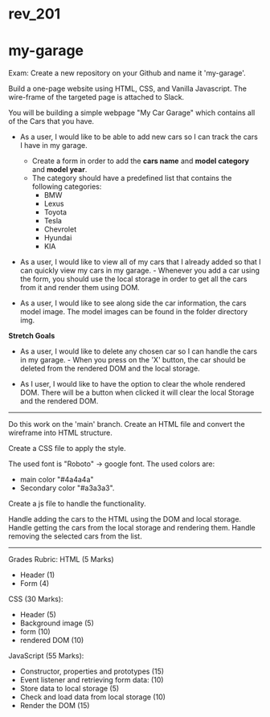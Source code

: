 # rev_201
# my-garage
Exam:
Create a new repository on your Github and name it 'my-garage'.

Build a one-page website using HTML, CSS, and Vanilla Javascript. The wire-frame of the targeted page is attached to Slack.

You will be building a simple webpage "My Car Garage" which contains all of the Cars that you have.

- As a user, I would like to be able to add new cars so I can track the cars I have in my garage. 
    - Create a form in order to add the **cars name** and **model category** and **model year**. 
    - The category should have a predefined list that contains the following categories: 
        - BMW
        - Lexus
        - Toyota
        - Tesla
        - Chevrolet
        - Hyundai
        - KIA

- As a user, I would like to view all of my cars that I already added so that I can quickly view my cars in my garage. - Whenever you add a car using the form, you should use the local storage in order to get all the cars from it and render them  using DOM.

- As a user, I would like to see along side the car information, the cars model image. The model images can be found in the folder directory img.

**Stretch Goals**
- As a user, I would like to delete any chosen car so I can handle the cars in my garage. - When you press on the 'X' button, the car should be deleted from the rendered DOM and the local storage.

- As I user, I would like to have the option to clear the whole rendered DOM. There will be a button when clicked it will clear the local Storage and the rendered DOM.

******************************************************
Do this work on the 'main' branch.
Create an HTML file and convert the wireframe into HTML structure.

Create a CSS file to apply the style.

The used font is "Roboto" -> google font.
The used colors are: 
- main color "#4a4a4a" 
- Secondary color "#a3a3a3".

Create a js file to handle the functionality.

Handle adding the cars to the HTML using the DOM and local storage.
Handle getting the cars from the local storage and rendering them.
Handle removing the selected cars from the list.
******************************************************
Grades Rubric:
HTML (5 Marks) 
- Header (1)
- Form (4)

CSS (30 Marks): 
- Header (5) 
- Background image (5)
- form (10) 
- rendered DOM (10)

JavaScript (55 Marks): 
- Constructor, properties and prototypes (15)
- Event listener and retrieving form data: (10) 
- Store data to local storage (5)
- Check and load data from local storage (10)
- Render the DOM (15) 
